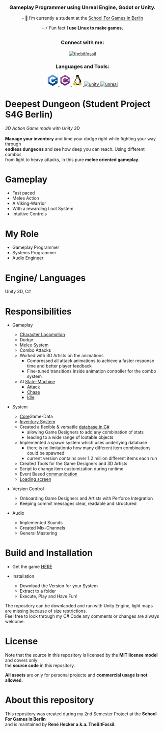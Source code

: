 <h3 align ="center"> Gameplay Programmer using Unreal Engine, Godot or Unity.</h3>
<p align="center">- 🔭 I’m currently a student at the <a href ="https://www.school4games.net/">School For Games in Berlin</a></p>
<p align="center">- ⚡ Fun fact <b>I use Linux to make games.</b></p>

<h3 align="center">Connect with me:</h3>
<p align="center">
<a href="https://linkedin.com/in/thebitfossil" target="blank"><img align="center" src="https://raw.githubusercontent.com/rahuldkjain/github-profile-readme-generator/master/src/images/icons/Social/linked-in-alt.svg" alt="thebitfossil" height="30" width="40" /></a>
</p>

<h3 align="center">Languages and Tools:</h3>
<p align="center"> <a href="https://www.w3schools.com/cpp/" target="_blank" rel="noreferrer"> <img src="https://raw.githubusercontent.com/devicons/devicon/master/icons/cplusplus/cplusplus-original.svg" alt="cplusplus" width="36" height="36"/> </a> <a href="https://www.w3schools.com/cs/" target="_blank" rel="noreferrer"> <img src="https://raw.githubusercontent.com/devicons/devicon/master/icons/csharp/csharp-original.svg" alt="csharp" width="36" height="36"/> </a> <a href="https://www.linux.org/" target="_blank" rel="noreferrer"> <img src="https://raw.githubusercontent.com/devicons/devicon/master/icons/linux/linux-original.svg" alt="linux" width="36" height="36"/> </a> <a href="https://unity.com/" target="_blank" rel="noreferrer"> <img src="https://www.vectorlogo.zone/logos/unity3d/unity3d-icon.svg" alt="unity" width="36" height="40"/> </a> <a href="https://unrealengine.com/" target="_blank" rel="noreferrer"> <img src="https://raw.githubusercontent.com/kenangundogan/fontisto/036b7eca71aab1bef8e6a0518f7329f13ed62f6b/icons/svg/brand/unreal-engine.svg" alt="unreal" width="36" height="36"/> </a> </p>

# Deepest Dungeon (Student Project S4G Berlin)

*3D Action Game made with Unity 3D*\
\
**Manage your inventory** and time your dodge right while fighting your way through \
**endless dungeons** and see how deep you can reach. Using different combos \
from light to heavy attacks, in this pure **melee oriented gameplay**.

# Gameplay
* Fast paced
* Melee Action
* A Viking-Warrior
* With a rewarding Loot System
* Intuitive Controls

# My Role
* Gameplay Programmer
* Systems Programmer
* Audio Engineer

# Engine/ Languages
Unity 3D, C#

# Responsibilities
- Gameplay
  * <a href ="https://github.com/TheBitFossil/DeepestDungeon/tree/master/Assets/_Source/Actors/Player/Scripts">Character Locomotion</a>
  * Dodge
  * <a href ="https://github.com/TheBitFossil/DeepestDungeon/tree/master/Assets/_Source/Actors/Player/Weapons">Melee System</a>
  * Combo Attacks
  * Worked with 3D Artists on the animations 
    - Compressed all attack animations to achieve a faster response time and better player feedback
    - Fine-tuned transitions inside animation controller for the combo system
  * AI <a href ="https://github.com/TheBitFossil/DeepestDungeon/tree/master/Assets/_Source/Actors/Enemies">State-Machine
    - <a href ="https://github.com/TheBitFossil/DeepestDungeon/blob/master/Assets/_Source/Actors/Enemies/States/AttackState.cs">Attack</a>
    - <a href ="https://github.com/TheBitFossil/DeepestDungeon/blob/master/Assets/_Source/Actors/Enemies/States/ChaseState.cs">Chase</a>
    - <a href ="https://github.com/TheBitFossil/DeepestDungeon/blob/master/Assets/_Source/Actors/Enemies/States/IdleState.cs">Idle</a>
- System
  * <a href ="https://github.com/TheBitFossil/DeepestDungeon/blob/master/Assets/_Source/Coordinators/Game.cs">Core</a>Game-Data
  * <a href ="https://github.com/TheBitFossil/DeepestDungeon/tree/master/Assets/_Source/Inventory/Scripts">Inventory System</a>
  * Created a flexible & versatile <a href ="https://github.com/TheBitFossil/DeepestDungeon/tree/master/Assets/_Source/Loot/ItemDatabase">database in C#</a> 
    - allowing Game Designers to add any combination of stats
    - leading to a wide range of lootable objects
  * Implemented a spawn system which uses underlying database
    - there is no limitationto how many different item combinations could be spawned
    - current version contains over 1.2 million different items each run
  * Created Tools for the Game Designers and 3D Artists 
   - Script to change item customization during runtime 
   * Event Based <a href ="https://github.com/TheBitFossil/DeepestDungeon/tree/master/Assets/_Source/Coordinators">communication</a>
   * <a href ="https://github.com/TheBitFossil/DeepestDungeon/blob/master/Assets/_Source/Coordinators/LoadingScreen.cs">Loading screen</a>

- Version Control
  * Onboarding Game Designers and Artists with Perforce Integration
  * Keeping commit messages clear, readable and structured
 
- Audio
  * Implemented Sounds
  * Created Mix-Channels 
  * General Mastering

# Build and Installation
* Get the game [HERE](https://ascent-of-the-dragon.school4games.net/)

* Installation
  - Download the Version for your System
  - Extract to a folder
  - Execute, Play and Have Fun!

The repository can be downlaoded and run with Unity Engine, light maps are missing because of size restrictions. \
Feel free to look through my C# Code any comments or changes are always welcome.

# License
Note that the source in this repository is licensed by the **MIT license model** and covers only \
the **source code** in this repository.

**All assets** are only for personal projecte and **commercial usage is not allowed**.

# About this repository
This repository was created during my 2nd Semester Project at the **School For Games in Berlin** \
and is maintained by **René Hecker a.k.a. TheBitFossil**.
